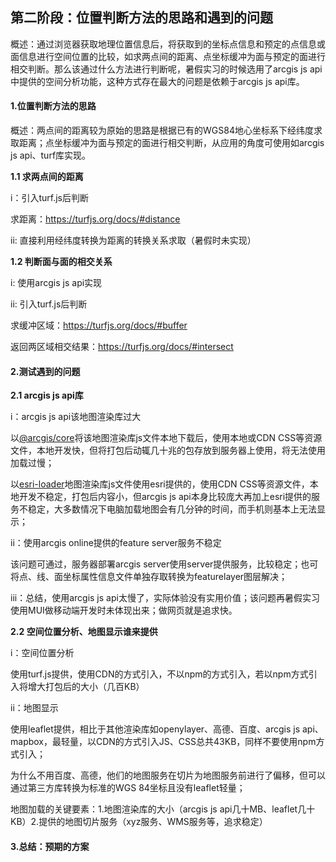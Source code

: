 ## 第二阶段：位置判断方法的思路和遇到的问题


概述：通过浏览器获取地理位置信息后，将获取到的坐标点信息和预定的点信息或面信息进行空间位置的比较，如求两点间的距离、点坐标缓冲为面与预定的面进行相交判断。那么该通过什么方法进行判断呢，暑假实习的时候选用了arcgis js api中提供的空间分析功能，这种方式存在最大的问题是依赖于arcgis js api库。

#### 1.位置判断方法的思路

概述：两点间的距离较为原始的思路是根据已有的WGS84地心坐标系下经纬度求取距离；点坐标缓冲为面与预定的面进行相交判断，从应用的角度可使用如arcgis js api、turf库实现。

**1.1 求两点间的距离**

i：引入turf.js后判断

求距离：https://turfjs.org/docs/#distance

ii: 直接利用经纬度转换为距离的转换关系求取（暑假时未实现）

**1.2 判断面与面的相交关系**

i: 使用arcgis js api实现

ii: 引入turf.js后判断

求缓冲区域：https://turfjs.org/docs/#buffer

返回两区域相交结果：https://turfjs.org/docs/#intersect



#### 2.测试遇到的问题

**2.1 arcgis js api库**

i：arcgis js api该地图渲染库过大

以[@arcgis/core](https://www.npmjs.com/package/@arcgis/core)将该地图渲染库js文件本地下载后，使用本地或CDN CSS等资源文件，本地开发快，但将打包后动辄几十兆的包存放到服务器上使用，将无法使用加载过慢；

以[esri-loader](https://www.npmjs.com/package/esri-loader)地图渲染库js文件使用esri提供的，使用CDN CSS等资源文件，本地开发不稳定，打包后内容小，但arcgis js api本身比较庞大再加上esri提供的服务不稳定，大多数情况下电脑加载地图会有几分钟的时间，而手机则基本上无法显示；

ii：使用arcgis online提供的feature server服务不稳定

该问题可通过，服务器部署arcgis server使用server提供服务，比较稳定；也可将点、线、面坐标属性信息文件单独存取转换为featurelayer图层解决；

iii：总结，使用arcgis js api太慢了，实际体验没有实用价值；该问题再暑假实习使用MUI做移动端开发时未体现出来；做网页就是追求快。

**2.2 空间位置分析、地图显示谁来提供**

i：空间位置分析

使用turf.js提供，使用CDN的方式引入，不以npm的方式引入，若以npm方式引入将增大打包后的大小（几百KB）

ii：地图显示

使用leaflet提供，相比于其他渲染库如openylayer、高德、百度、arcgis js api、mapbox，最轻量，以CDN的方式引入JS、CSS总共43KB，同样不要使用npm方式引入；

为什么不用百度、高德，他们的地图服务在切片为地图服务前进行了偏移，但可以通过第三方库转换为标准的WGS 84坐标且没有leaflet轻量；

地图加载的关键要素：1.地图渲染库的大小（arcgis js api几十MB、leaflet几十KB）2.提供的地图切片服务（xyz服务、WMS服务等，追求稳定）



#### 3.总结：预期的方案

